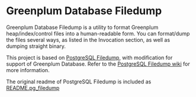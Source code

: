 # Greenplum Database Filedump 

Greenplum Database Filedump is a utility to format Greenplum heap/index/control files into a human-readable form. You can format/dump the files several ways, as listed in the Invocation section, as well as dumping straight binary. 

This project is based on [PostgreSQL Filedump](https://git.postgresql.org/gitweb/?p=pg_filedump.git;a=summary), with modification for support of Greenplum Database. Refer to the [PostgreSQL Filedump wiki](https://wiki.postgresql.org/wiki/Pg_filedump) for more information. 

The original readme of PostgreSQL Filedump is included as [README.pg_filedump](README.pg_filedump)

